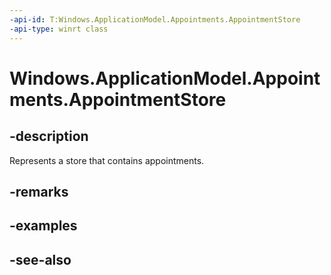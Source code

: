 ```yaml
---
-api-id: T:Windows.ApplicationModel.Appointments.AppointmentStore
-api-type: winrt class
---
```


<!-- Class syntax.
public class AppointmentStore : Windows.ApplicationModel.Appointments.IAppointmentStore, Windows.ApplicationModel.Appointments.IAppointmentStore2
-->

# Windows.ApplicationModel.Appointments.AppointmentStore

## -description
Represents a store that contains appointments.

## -remarks


## -examples

## -see-also
